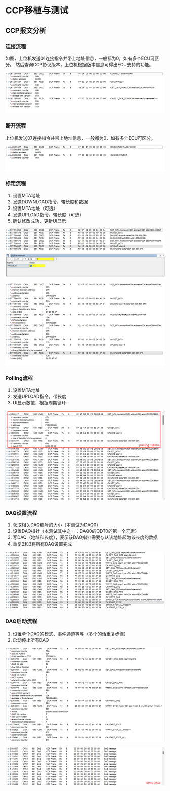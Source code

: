 # CCP移植与测试

## CCP报文分析

### 连接流程

如图，上位机发送01连接指令并带上地址信息，一般都为0，如有多个ECU可区分。
然后查询CCP协议版本，上位机根据版本信息可得出ECU支持的功能。

![CONNECT](7.CCP移植与测试/connect.png)

### 断开流程

上位机发送07连接指令并带上地址信息，一般都为0，如有多个ECU可区分。

![DISCONNECT](7.CCP移植与测试/disconnect.png)

### 标定流程

1. 设置MTA地址
2. 发送DOWNLOAD指令，带长度和数据
3. 设置MTA地址（可选）
4. 发送UPLOAD指令，带长度（可选）
5. 确认修改成功，更新UI显示

![CAL](7.CCP移植与测试/cal.png)

![CAL](7.CCP移植与测试/cal1.png)

### Polling流程

1. 设置MTA地址
2. 发送UPLOAD指令，带长度
3. UI显示数值，根据周期循环

![POLLING](7.CCP移植与测试/polling.png)

### DAQ设置流程

1. 获取相关DAQ编号的大小（本测试为DAQ0）
2. 设置DAQ指针（本测试其中之一：DAQ0的ODT0的第一个元素）
3. 写DAQ（地址和长度），表示该DAQ指针需要存从该地址起为该长度的数据
4. 重复2和3将所有DAQ设置完成

![DAQ](7.CCP移植与测试/daq.png)

### DAQ启动流程

1. 设置单个DAQ的模式、事件通道等等（多个的话重复步骤）
2. 启动停止所有DAQ

![DAQ](7.CCP移植与测试/daq1.png)

![DAQ](7.CCP移植与测试/daq2.png)